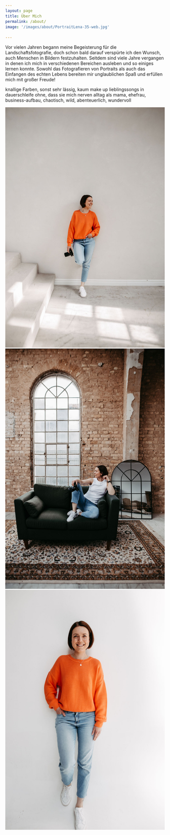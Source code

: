 ```yaml
---
layout: page
title: Über Mich
permalink: /about/
image: '/images/about/PortraitLena-35-web.jpg'

---
```


Vor vielen Jahren begann meine Begeisterung für die Landschaftsfotografie, doch schon bald darauf verspürte ich den Wunsch, auch Menschen in Bildern festzuhalten. Seitdem sind viele Jahre vergangen in denen ich mich in verschiedenen Bereichen ausleben und so einiges lernen konnte. Sowohl das Fotografieren von Portraits als auch das Einfangen des echten Lebens bereiten mir unglaublichen Spaß und erfüllen mich mit großer Freude! 

knallige Farben, sonst sehr lässig, kaum make up 
lieblingssongs in dauerschleife ohne, dass sie mich nerven
alltag als mama, ehefrau, business-aufbau, chaotisch, wild, abenteuerlich, wundervoll



<div class="gallery-box">
  <div class="gallery">
    <img src="/images/about/PortraitLena-28-web.jpg" loading="lazy" alt="Project">
    <img src="/images/about/PortraitLena-56-web.jpg" loading="lazy" alt="Project">
    <img src="/images/about/PortraitLena-2-web.jpg" loading="lazy" alt="Project"> 
    </div>
</div>






